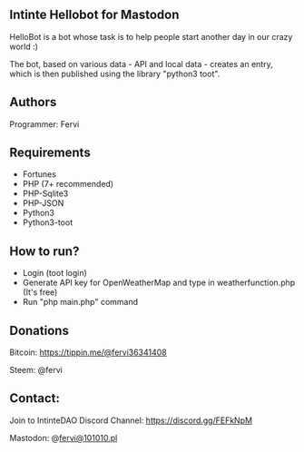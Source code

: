 ## Intinte Hellobot for Mastodon

HelloBot is a bot whose task is to help people start another day in our crazy world :)

The bot, based on various data - API and local data - creates an entry, which is then published using the library "python3 toot".

## Authors

Programmer: Fervi

## Requirements

- Fortunes
- PHP (7+ recommended)
- PHP-Sqlite3
- PHP-JSON
- Python3
- Python3-toot

## How to run?

* Login (toot login)
* Generate API key for OpenWeatherMap and type in weatherfunction.php (It's free)
* Run "php main.php" command

## Donations

Bitcoin: https://tippin.me/@fervi36341408

Steem: @fervi

## Contact:

Join to IntinteDAO Discord Channel: https://discord.gg/FEFkNpM

Mastodon: @fervi@101010.pl